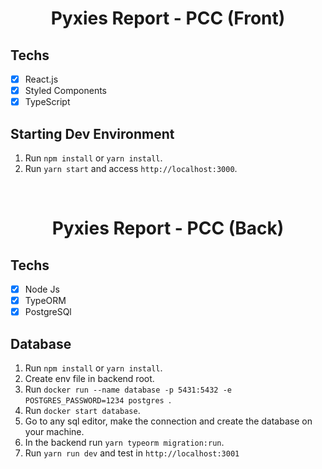 <h1 align="center">
Pyxies Report - PCC (Front)
</h1>

## Techs

- [x] React.js
- [x] Styled Components
- [x] TypeScript

## Starting Dev Environment

1. Run `npm install` or `yarn install`.<br />
2. Run `yarn start` and access `http://localhost:3000`.<br />

<br />

<h1 align="center">
Pyxies Report - PCC (Back)
</h1>

## Techs

- [x] Node Js
- [x] TypeORM
- [x] PostgreSQl

## Database
1. Run `npm install` or `yarn install`.<br />
2. Create env file in backend root.<br />
3. Run `docker run --name database -p 5431:5432 -e POSTGRES_PASSWORD=1234 postgres
`.<br />
4. Run `docker start database`.<br />
5. Go to any sql editor, make the connection and create the database on your machine.<br />
6. In the backend run `yarn typeorm migration:run`.<br />
7. Run `yarn run dev` and test in `http://localhost:3001`

